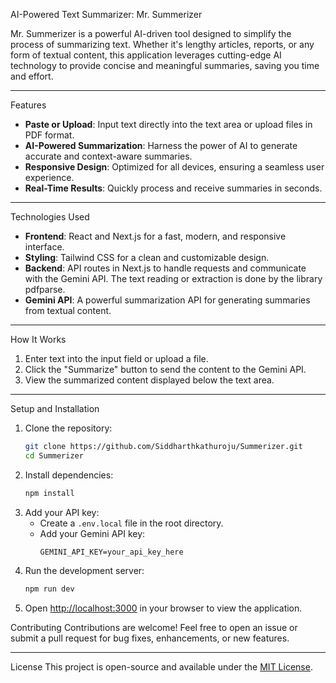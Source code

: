 AI-Powered Text Summarizer: Mr. Summerizer

Mr. Summerizer is a powerful AI-driven tool designed to simplify the process of summarizing text. Whether it's lengthy articles, reports, or any form of textual content, this application leverages cutting-edge AI technology to provide concise and meaningful summaries, saving you time and effort.

---

Features
- **Paste or Upload**: Input text directly into the text area or upload files in PDF format.
- **AI-Powered Summarization**: Harness the power of AI to generate accurate and context-aware summaries.
- **Responsive Design**: Optimized for all devices, ensuring a seamless user experience.
- **Real-Time Results**: Quickly process and receive summaries in seconds.

---

Technologies Used
- **Frontend**: React and Next.js for a fast, modern, and responsive interface.
- **Styling**: Tailwind CSS for a clean and customizable design.
- **Backend**: API routes in Next.js to handle requests and communicate with the Gemini API. The text reading or extraction is done by the library pdfparse.
- **Gemini API**: A powerful summarization API for generating summaries from textual content.

---

How It Works
1. Enter text into the input field or upload a file.
2. Click the "Summarize" button to send the content to the Gemini API.
3. View the summarized content displayed below the text area.

---

Setup and Installation
1. Clone the repository:
   ```bash
   git clone https://github.com/Siddharthkathuroju/Summerizer.git
   cd Summerizer
   ```
2. Install dependencies:
   ```bash
   npm install
   ```
3. Add your API key:
   - Create a `.env.local` file in the root directory.
   - Add your Gemini API key:
     ```env
     GEMINI_API_KEY=your_api_key_here
     ```
4. Run the development server:
   ```bash
   npm run dev
   ```
5. Open [http://localhost:3000](http://localhost:3000) in your browser to view the application.



Contributing
Contributions are welcome! Feel free to open an issue or submit a pull request for bug fixes, enhancements, or new features.

---

License
This project is open-source and available under the [MIT License](LICENSE).


